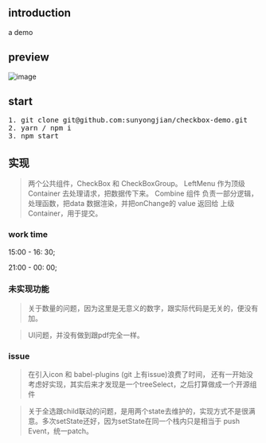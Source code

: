 ## introduction
a demo
## preview
![image](./assets/tree-select.git)
## start
<pre>
1. git clone git@github.com:sunyongjian/checkbox-demo.git
2. yarn / npm i
3. npm start
</pre>


## 实现
> 两个公共组件，CheckBox 和 CheckBoxGroup。 LeftMenu 作为顶级 Container 去处理请求，把数据传下来。 Combine 组件 负责一部分逻辑，处理函数，把data 数据渲染，并把onChange的 value 返回给 上级 Container，用于提交。

### work time
15:00 - 16: 30;

21:00 - 00: 00;

### 未实现功能
> 关于数量的问题，因为这里是无意义的数字，跟实际代码是无关的，便没有加。

> UI问题，并没有做到跟pdf完全一样。

### issue
> 在引入icon 和 babel-plugins (git 上有issue)浪费了时间， 还有一开始没考虑好实现，其实后来才发现是一个treeSelect，之后打算做成一个开源组件

> 关于全选跟child联动的问题，是用两个state去维护的，实现方式不是很满意。多次setState还好，因为setState在同一个栈内只是相当于 push Event，统一patch。
